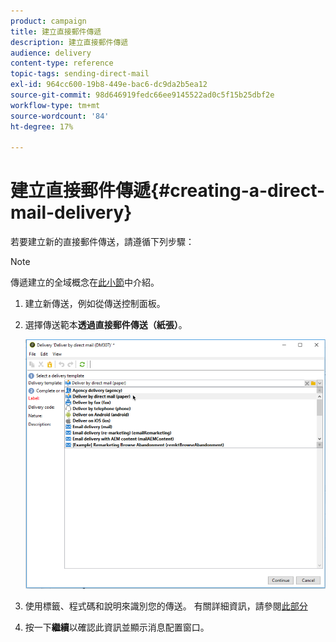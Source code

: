 ```yaml
---
product: campaign
title: 建立直接郵件傳遞
description: 建立直接郵件傳遞
audience: delivery
content-type: reference
topic-tags: sending-direct-mail
exl-id: 964cc600-19b8-449e-bac6-dc9da2b5ea12
source-git-commit: 98d646919fedc66ee9145522ad0c5f15b25dbf2e
workflow-type: tm+mt
source-wordcount: '84'
ht-degree: 17%

---
```


# 建立直接郵件傳遞{#creating-a-direct-mail-delivery}

若要建立新的直接郵件傳送，請遵循下列步驟：

>[!NOTE]
>
>傳遞建立的全域概念在[此小節](../../delivery/using/steps-about-delivery-creation-steps.md)中介紹。

1. 建立新傳送，例如從傳送控制面板。
1. 選擇傳送範本&#x200B;**透過直接郵件傳送（紙張）**。

   ![](assets/direct_mail.png)

1. 使用標籤、程式碼和說明來識別您的傳送。 有關詳細資訊，請參閱[此部分](../../delivery/using/steps-create-and-identify-the-delivery.md#identifying-the-delivery)
1. 按一下&#x200B;**繼續**&#x200B;以確認此資訊並顯示消息配置窗口。
